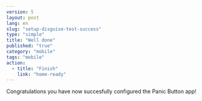```yaml
---
version: 5
layout: post
lang: en
slug: "setup-disguise-test-success"
type: "simple"
title: "Well done"
published: "true"
category: "mobile"
tags: "mobile"
action: 
  - title: "Finish"
    link: "home-ready"
---
```


Congratulations you have now succesfully configured the Panic Button app!